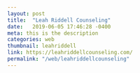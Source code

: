 ```yaml
---
layout: post
title:  "Leah Riddell Counseling"
date:   2019-06-05 17:46:28 -0400
meta: this is the description
categories: web
thumbnail: leahriddell
link: https://leahriddellcounseling.com/
permalink: "/web/leahriddellcounseling"
---
```

